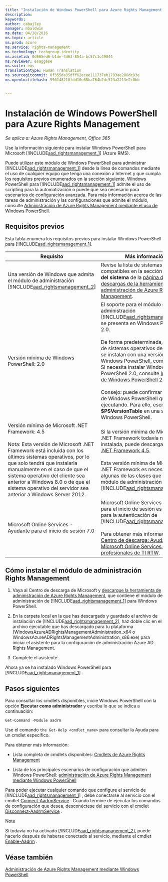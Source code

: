 ```yaml
---
title: "Instalación de Windows PowerShell para Azure Rights Management | Azure RMS"
description: 
keywords: 
author: cabailey
manager: mbaldwin
ms.date: 04/28/2016
ms.topic: article
ms.prod: azure
ms.service: rights-management
ms.technology: techgroup-identity
ms.assetid: 0d665ed6-b1de-4d63-854a-bc57c1c49844
ms.reviewer: esaggese
ms.suite: ems
translationtype: Human Translation
ms.sourcegitcommit: 0f355da35dff62ecee111737eb1793ae286dc93e
ms.openlocfilehash: 590148218fdd10e88ba764b2dc523a2213e2c8bb


---
```


# Instalación de Windows PowerShell para Azure Rights Management

*Se aplica a: Azure Rights Management, Office 365*

Use la información siguiente para instalar Windows PowerShell para Microsoft [!INCLUDE[aad_rightsmanagement_1](../includes/aad_rightsmanagement_1_md.md)] (Azure RMS).

Puede utilizar este módulo de Windows PowerShell para administrar [!INCLUDE[aad_rightsmanagement_1](../includes/aad_rightsmanagement_1_md.md)] desde la línea de comandos mediante el uso de cualquier equipo que tenga una conexión a Internet y que cumpla los requisitos previos enumerados en la sección siguiente. Windows PowerShell para [!INCLUDE[aad_rightsmanagement_1](../includes/aad_rightsmanagement_1_md.md)] admite el uso de scripting para la automatización o puede que sea necesario para escenarios de configuración avanzada. Para más información acerca de las tareas de administración y las configuraciones que admite el módulo, consulte [Administración de Azure Rights Management mediante el uso de Windows PowerShell](administer-powershell.md).

## Requisitos previos
Esta tabla enumera los requisitos previos para instalar Windows PowerShell para [!INCLUDE[aad_rightsmanagement_1](../includes/aad_rightsmanagement_1_md.md)].

|Requisito|Más información|
|---------------|--------------------|
|Una versión de Windows que admita el módulo de administración [!INCLUDE[aad_rightsmanagement_2](../includes/aad_rightsmanagement_2_md.md)]|Revise la lista de sistemas operativos compatibles en la sección **Requisitos del sistema** de la [página de descargas de la herramienta de administración de Azure Rights Management](http://go.microsoft.com/fwlink/?LinkId=257721).|
|Versión mínima de Windows PowerShell: 2.0|El soporte para el módulo de administración [!INCLUDE[aad_rightsmanagement_2](../includes/aad_rightsmanagement_2_md.md)] se presenta en Windows PowerShell 2.0.<br /><br />De forma predeterminada, la mayoría de sistemas operativos de Windows se instalan con una versión 2.0 de Windows PowerShell, como mínimo. Si necesita instalar Windows PowerShell 2.0, consulte [Instalación de Windows PowerShell 2.0](http://msdn.microsoft.com/library/ff637750.aspx).<br /><br />Consejo: puede confirmar la versión de Windows PowerShell que se está ejecutando. Para ello, escriba **$PSVersionTable** en una sesión de Windows PowerShell.|
|Versión mínima de Microsoft .NET Framework: 4.5<br /><br />Nota: Esta versión de Microsoft .NET Framework está incluida con los últimos sistemas operativos, por lo que solo tendrá que instalarla manualmente en el caso de que el sistema operativo del cliente sea anterior a Windows 8.0 o de que el sistema operativo del servidor sea anterior a Windows Server 2012.|Si la versión mínima de Microsoft .NET Framework todavía no está instalada, puede descargar [Microsoft .NET Framework 4.5](http://www.microsoft.com/download/details.aspx?id=30653).<br /><br />Esta versión mínima de Microsoft .NET Framework es necesaria para algunas de las clases que usa el módulo de administración de [!INCLUDE[aad_rightsmanagement_2](../includes/aad_rightsmanagement_2_md.md)].|
|Microsoft Online Services - Ayudante para el inicio de sesión 7.0|Microsoft Online Services - Ayudante para el inicio de sesión es obligatorio para la autenticación de [!INCLUDE[aad_rightsmanagement_1](../includes/aad_rightsmanagement_1_md.md)].<br /><br />Para obtener más información, vea [Centro de descarga: Ayudante de Microsoft Online Services para profesionales de TI RTW](http://www.microsoft.com/en-us/download/details.aspx?id=41950).|

## Cómo instalar el módulo de administración Rights Management

1.  Vaya al Centro de descarga de Microsoft y [descargue la herramienta de administración de Azure Rights Management](https://go.microsoft.com/fwlink/?LinkId=257721), que contiene el módulo de administración de [!INCLUDE[aad_rightsmanagement_1](../includes/aad_rightsmanagement_1_md.md)] para Windows PowerShell.

2.  En la carpeta local en la que has descargado y guardado el archivo de instalación de [!INCLUDE[aad_rightsmanagement_2](../includes/aad_rightsmanagement_2_md.md)], haz doble clic en el archivo ejecutable que has descargado para tu plataforma (WindowsAzureADRightsManagementAdministration_x64 o WindowsAzureADRightsManagementAdministration_x86.exe) para iniciar el asistente para la configuración de administración Azure AD Rights Management.

3.  Complete el asistente.

Ahora ya se ha instalado Windows PowerShell para [!INCLUDE[aad_rightsmanagement_1](../includes/aad_rightsmanagement_1_md.md)] .

## Pasos siguientes
Para consultar los cmdlets disponibles, inicie Windows PowerShell con la opción **Ejecutar como administrador** y escriba lo que se indica a continuación:

```
Get-Command -Module aadrm
```
Use el comando `the Get-Help <cmdlet_name>` para consultar la Ayuda para un cmdlet específico.

Para obtener más información:

-   Lista completa de cmdlets disponibles: [Cmdlets de Azure Rights Management](https://msdn.microsoft.com/library/windowsazure/dn629398.aspx)

-   Lista de los principales escenarios de configuración que admiten Windows PowerShell: [administración de Azure Rights Management mediante Windows PowerShell](administer-powershell.md)

Para poder ejecutar cualquier comando que configure el servicio de [!INCLUDE[aad_rightsmanagement_1](../includes/aad_rightsmanagement_1_md.md)] , debe conectarse al servicio con el cmdlet [Connect-AadrmService](https://msdn.microsoft.com/library/windowsazure/dn629415.aspx) . Cuando termine de ejecutar los comandos de configuración que desea, desconéctese del servicio con el cmdlet [Disconnect-AadrmService](https://msdn.microsoft.com/library/windowsazure/dn629416.aspx) .

> [!NOTE]
> Si todavía no ha activado [!INCLUDE[aad_rightsmanagement_2](../includes/aad_rightsmanagement_2_md.md)], puede hacerlo después de haberse conectado al servicio, mediante el cmdlet [Enable-Aadrm](https://msdn.microsoft.com/library/windowsazure/dn629412.aspx) .

## Véase también
[Administración de Azure Rights Management mediante Windows PowerShell](administer-powershell.md)



<!--HONumber=Jul16_HO3-->


